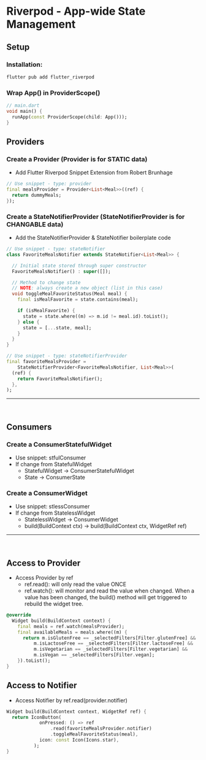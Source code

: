 # Riverpod - App-wide State Management

## Setup

### Installation:
```bash
flutter pub add flutter_riverpod
```

### Wrap App() in ProviderScope()
```dart
// main.dart
void main() {
  runApp(const ProviderScope(child: App()));
}
```
## Providers

### Create a Provider (Provider is for STATIC data)
- Add Flutter Riverpod Snippet Extension from Robert Brunhage
```dart
// Use snippet - type: provider
final mealsProvider = Provider<List<Meal>>((ref) {
  return dummyMeals;
});
```

### Create a StateNotifierProvider (StateNotifierProvider is for CHANGABLE data)
- Add the StateNotifierProvider & StateNotifier boilerplate code
```dart
// Use snippet - type: stateNotifier
class FavoriteMealsNotifier extends StateNotifier<List<Meal>> {

  // Initial state stored through super constructor
  FavoriteMealsNotifier() : super([]);

  // Method to change state
  // NOTE: always create a new object (list in this case)
  void toggleMealFavoriteStatus(Meal meal) {
    final isMealFavorite = state.contains(meal);

    if (isMealFavorite) {
      state = state.where((m) => m.id != meal.id).toList();
    } else {
      state = [...state, meal];
    }
  }
}

// Use snippet - type: stateNotifierProvider
final favoriteMealsProvider =
    StateNotifierProvider<FavoriteMealsNotifier, List<Meal>>(
  (ref) {
    return FavoriteMealsNotifier();
  },
);
```

<hr>
<br>

## Consumers

### Create a ConsumerStatefulWidget
- Use snippet: stfulConsumer
- If change from StatefulWidget
  - StatefulWidget -> ConsumerStatefulWidget
  - State -> ConsumerState

### Create a ConsumerWidget
- Use snippet: stlessConsumer
- If change from StatelessWidget
  - StatelessWidget -> ConsumerWidget
  - build(BuildContext ctx) -> build(BuildContext ctx, WidgetRef ref)
 
<hr>
<br>

## Access to Provider
- Access Provider by ref
  - ref.read(): will only read the value ONCE
  - ref.watch(): will monitor and read the value when changed. When a value has been changed, the build() method will get triggered to rebuild the widget tree.
```dart
@override
  Widget build(BuildContext context) {
    final meals = ref.watch(mealsProvider);
    final availableMeals = meals.where((m) {
      return m.isGlutenFree == _selectedFilters[Filter.glutenFree] &&
          m.isLactoseFree == _selectedFilters[Filter.lactoseFree] &&
          m.isVegetarian == _selectedFilters[Filter.vegetarian] &&
          m.isVegan == _selectedFilters[Filter.vegan];
    }).toList();
}
```

## Access to Notifier
- Access Notifier by ref.read(provider.notifier)
```dart
Widget build(BuildContext context, WidgetRef ref) {
  return IconButton(
            onPressed: () => ref
                .read(favoriteMealsProvider.notifier)
                .toggleMealFavoriteStatus(meal),
            icon: const Icon(Icons.star),
          );
}
```



